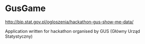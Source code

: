 # GusGame

http://bip.stat.gov.pl/ogloszenia/hackathon-gus-show-me-data/

Application written for hackathon organised by GUS (Główny Urząd Statystyczny)
